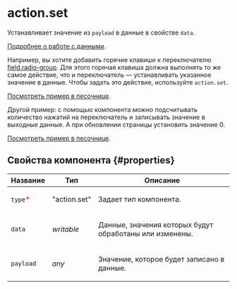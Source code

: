 # action.set

Устанавливает значение из `payload` в данные в свойстве `data`.

[Подробнее о работе с данными](../operations/work-with-data.dita).

Например, вы хотите добавить горячие клавиши к переключателю [field.radio-group](field.radio-group.md). Для этого горячая клавиша должна выполнять то же самое действие, что и переключатель — устанавливать указанное значение в данные. Чтобы задать это действие, используйте `action.set`.

[Посмотреть пример в песочнице](https://clck.ru/QSe9v).

Другой пример: с помощью компонента можно подсчитывать количество нажатий на переключатель и записывать значение в выходные данные. А при обновлении страницы установить значение 0.

[Посмотреть пример в песочнице](https://clck.ru/QRtSQ).

## Свойства компонента {#properties}

| Название                                 | Тип          | Описание                                                       |
| ---------------------------------------- | ------------ | -------------------------------------------------------------- |
| `type`<span style="color: red">\*</span> | "action.set" | <p>Задает тип компонента.</p>                                  |
| `data`                                   | _writable_   | <p>Данные, значения которых будут обработаны или изменены.</p> |
| `payload`                                | _any_        | <p>Значение, которое будет записано в данные.</p>              |
